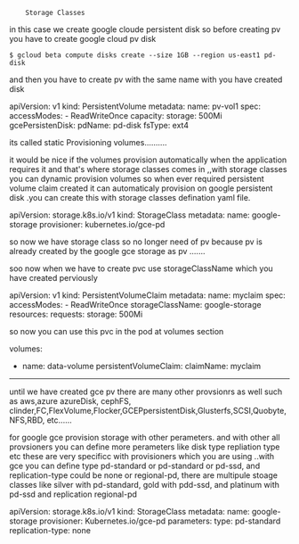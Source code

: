 		Storage Classes

in this case we create google cloude persistent disk so before creating pv you have
to create google cloud pv disk

	$ gcloud beta compute disks create --size 1GB --region us-east1 pd-disk

and then you have to create pv with the same name with you have created disk

apiVersion: v1
kind: PersistentVolume
metadata:
  name: pv-vol1
spec:
  accessModes:
    - ReadWriteOnce
  capacity:
    storage: 500Mi
  gcePersistenDisk:
    pdName: pd-disk
    fsType: ext4


its called static Provisioning volumes..........

it would be nice if the volumes provision automatically when the application requires it
and that's where storage classes comes in ,,with storage classes you can dynamic provision
volumes so when ever required persistent volume claim created it can automaticaly provision
on google persistent disk .you can create this with storage classes defination yaml file.

apiVersion: storage.k8s.io/v1
kind: StorageClass
metadata:
  name: google-storage
provisioner: kubernetes.io/gce-pd

so now we have storage class so no longer need of pv because pv is already created by 
the google gce storage as pv  .......

soo now when we have to create pvc use storageClassName which you have created perviously

apiVersion: v1
kind: PersistentVolumeClaim
metadata:
  name: myclaim
spec:
  accessModes:
    - ReadWriteOnce
  storageClassName: google-storage
  resources:
    requests:
      storage: 500Mi

so now you can use this pvc in the pod at volumes section



volumes:
  - name: data-volume
    persistentVolumeClaim:
      claimName: myclaim


-----------------------------------------------------------------------------

until we have created gce pv there are many other provsionrs as well such as aws,azure
azureDisk, cephFS, clinder,FC,FlexVolume,Flocker,GCEPpersistentDisk,Glusterfs,SCSI,Quobyte,
NFS,RBD, etc......

for google gce provision storage with other perameters. and with other all provsioners
you can define more perameters like disk type repliation type etc these are very specificc
with provisioners which you are using ..with gce you can define type pd-standard or 
pd-standard or pd-ssd, and replication-type could be none or regional-pd, there are 
multipule stoage classes like silver with pd-standard, gold with pdd-ssd, and platinum
with pd-ssd and replication regional-pd

apiVersion: storage.k8s.io/v1
kind: StorageClass
metadata:
  name: google-storage
provisioner: Kubernetes.io/gce-pd
parameters:
  type: pd-standard
  replication-type: none











